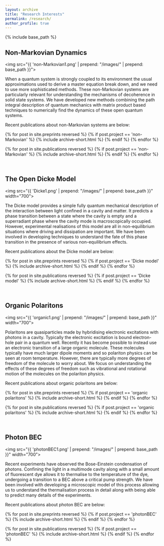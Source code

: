 ```yaml
---
layout: archive
title: "Research Interests"
permalink: /research/
author_profile: true
---
```



{% include base_path %}




## Non-Markovian Dynamics

<div style="max-width: 750px;">

<img src="{{ 'non-Markovian1.png' | prepend: "/images/" | prepend: base_path }}"> 

<p>When a quantum system is strongly coupled to its environment the usual approximations used to derive a master equation break down, and we need to use more sophisticated methods. 
These non-Markovian systems are particularly relevant for understanding the mechanisms of decoherence in solid state systems. 
We have developed new methods combining the path integral description of quantum mechanics with matrix product based techniques to numerically find the dynamics of these open quantum systems.</p>

<p>Recent publications about non-Markovian systems are below:</p>

{% for post in site.preprints reversed %}
  {% if post.project == 'non-Markovian' %}
    {% include archive-short.html %}
  {% endif %}
{% endfor %}

{% for post in site.publications reversed %}
  {% if post.project == 'non-Markovian' %}
    {% include archive-short.html %}
  {% endif %}
{% endfor %}

<br />

</div>

## The Open Dicke Model

<div style="max-width: 750px;">

<img src="{{ 'Dicke1.png' | prepend: "/images/" | prepend: base_path }}" width="700"> 

<p>The Dicke model provides a simple fully quantum mechanical description of the interaction between light confined in a cavity and matter. 
It predicts a phase transition between a state where the cavity is empty and a superradiant phase where the cavity mode is macroscopically occupied.
However, experimental realisations of this model are all in non-equilibrium situations where driving and dissipation are important.
We have been involved in developing techniques to understand the fate of this phase transition in the presence of various non-equilibrium effects.</p>

<p>Recent publications about the Dicke model are below:</p>

{% for post in site.preprints reversed %}
  {% if post.project == 'Dicke model' %}
    {% include archive-short.html %}
  {% endif %}
{% endfor %}

{% for post in site.publications reversed %}
  {% if post.project == 'Dicke model' %}
    {% include archive-short.html %}
  {% endif %}
{% endfor %}

<br />

</div>

## Organic Polaritons

<div style="max-width: 750px;">

<img src="{{ 'organic1.png' | prepend: "/images/" | prepend: base_path }}" width="700"> 

<p>Polaritons are quasiparticles made by hybridising electronic excitations with photons in a cavity. 
Typically the electronic excitation is bound electron-hole pair in a quantum well.
Recently it has become possible to instead use an electronic transition of a large organic molecule. 
These molecules typically have much larger dipole moments and so polariton physics can be seen at room temperature.
However, there are typically more degrees of freedom of the molecule to worry about. 
We focus on understanding the effects of these degrees of freedom such as vibrational and rotational motion of the molecules on the polariton physics.</p>

<p>Recent publications about organic polaritons are below:</p>

{% for post in site.preprints reversed %}
  {% if post.project == 'organic polaritons' %}
    {% include archive-short.html %}
  {% endif %}
{% endfor %}

{% for post in site.publications reversed %}
  {% if post.project == 'organic polaritons' %}
    {% include archive-short.html %}
  {% endif %}
{% endfor %}

<br />

</div>

## Photon BEC

<div style="max-width: 750px;">

<img src="{{ 'photonBEC1.png' | prepend: "/images/" | prepend: base_path }}" width="700"> 

<p>Recent experiments have observed the Bose-Einstein condensation of photons. 
Confining the light in a multimode cavity along with a small amount of fluorescent dye allows it to thermalise to the temperature of the dye, undergoing a transition to a BEC above a critical pump strength.
We have been involved with developing a microscopic model of this process allowing us to understand the thermalisation process in detail along with being able to predict many details of the experiments.</p>

<p>Recent publications about photon BEC are below:</p>

{% for post in site.preprints reversed %}
  {% if post.project == 'photonBEC' %}
    {% include archive-short.html %}
  {% endif %}
{% endfor %}

{% for post in site.publications reversed %}
  {% if post.project == 'photonBEC' %}
    {% include archive-short.html %}
  {% endif %}
{% endfor %}

</div>

